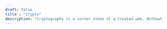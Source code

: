 ```yaml
---
draft: false
title : "Crypto"
description: "Cryptography is a corner stone of a trusted web. Without it many services could not be offered reliably."
---
```


